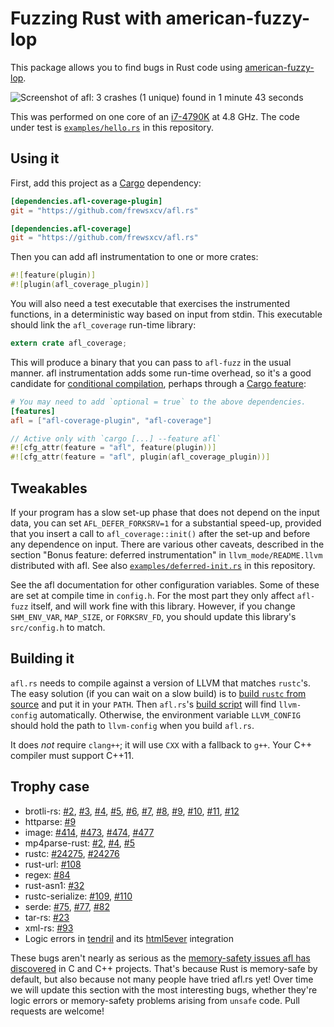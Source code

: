 # Fuzzing Rust with american-fuzzy-lop

This package allows you to find bugs in Rust code using [american-fuzzy-lop][].

![Screenshot of afl: 3 crashes (1 unique) found in 1 minute 43 seconds][screenshot]

This was performed on one core of an [i7-4790K][] at 4.8 GHz. The code under
test is [`examples/hello.rs`][example] in this repository.

## Using it

First, add this project as a [Cargo][] dependency:

```toml
[dependencies.afl-coverage-plugin]
git = "https://github.com/frewsxcv/afl.rs"

[dependencies.afl-coverage]
git = "https://github.com/frewsxcv/afl.rs"
```

Then you can add afl instrumentation to one or more crates:

```rust
#![feature(plugin)]
#![plugin(afl_coverage_plugin)]
```

You will also need a test executable that exercises the instrumented functions,
in a deterministic way based on input from stdin. This executable should link
the `afl_coverage` run-time library:

```rust
extern crate afl_coverage;
```

This will produce a binary that you can pass to `afl-fuzz` in the usual manner.
afl instrumentation adds some run-time overhead, so it's a good candidate for
[conditional compilation][], perhaps through a [Cargo feature][]:

```toml
# You may need to add `optional = true` to the above dependencies.
[features]
afl = ["afl-coverage-plugin", "afl-coverage"]
```

```rust
// Active only with `cargo [...] --feature afl`
#![cfg_attr(feature = "afl", feature(plugin))]
#![cfg_attr(feature = "afl", plugin(afl_coverage_plugin))]
```

## Tweakables

If your program has a slow set-up phase that does not depend on the input data,
you can set `AFL_DEFER_FORKSRV=1` for a substantial speed-up, provided that you
insert a call to `afl_coverage::init()` after the set-up and before any
dependence on input. There are various other caveats, described in the section
"Bonus feature: deferred instrumentation" in `llvm_mode/README.llvm`
distributed with afl. See also [`examples/deferred-init.rs`][example-defer] in
this repository.

See the afl documentation for other configuration variables. Some of these are
set at compile time in `config.h`. For the most part they only affect
`afl-fuzz` itself, and will work fine with this library. However, if you change
`SHM_ENV_VAR`, `MAP_SIZE`, or `FORKSRV_FD`, you should update this library's
`src/config.h` to match.

## Building it

`afl.rs` needs to compile against a version of LLVM that matches `rustc`'s. The
easy solution (if you can wait on a slow build) is to [build `rustc` from
source][from source] and put it in your `PATH`. Then `afl.rs`'s [build
script][] will find `llvm-config` automatically. Otherwise, the environment
variable `LLVM_CONFIG` should hold the path to `llvm-config` when you build
`afl.rs`.

It does *not* require `clang++`; it will use `CXX` with a fallback to `g++`.
Your C++ compiler must support C++11.

## Trophy case

* brotli-rs: [#2](https://github.com/ende76/brotli-rs/issues/2), [#3](https://github.com/ende76/brotli-rs/issues/3), [#4](https://github.com/ende76/brotli-rs/issues/4), [#5](https://github.com/ende76/brotli-rs/issues/5), [#6](https://github.com/ende76/brotli-rs/issues/6), [#7](https://github.com/ende76/brotli-rs/issues/7), [#8](https://github.com/ende76/brotli-rs/issues/8), [#9](https://github.com/ende76/brotli-rs/issues/9), [#10](https://github.com/ende76/brotli-rs/issues/10), [#11](https://github.com/ende76/brotli-rs/issues/11), [#12](https://github.com/ende76/brotli-rs/issues/12)
* httparse: [#9](https://github.com/seanmonstar/httparse/issues/9)
* image: [#414](https://github.com/PistonDevelopers/image/issues/414), [#473](https://github.com/PistonDevelopers/image/issues/473), [#474](https://github.com/PistonDevelopers/image/issues/474), [#477](https://github.com/PistonDevelopers/image/issues/477)
* mp4parse-rust: [#2](https://github.com/mozilla/mp4parse-rust/issues/2), [#4](https://github.com/mozilla/mp4parse-rust/issues/4), [#5](https://github.com/mozilla/mp4parse-rust/issues/5)
* rustc: [#24275](https://github.com/rust-lang/rust/issues/24275), [#24276](https://github.com/rust-lang/rust/issues/24276)
* rust-url: [#108](https://github.com/servo/rust-url/pull/108)
* regex: [#84](https://github.com/rust-lang/regex/issues/84)
* rust-asn1: [#32](https://github.com/alex/rust-asn1/issues/32)
* rustc-serialize: [#109](https://github.com/rust-lang/rustc-serialize/issues/109), [#110](https://github.com/rust-lang/rustc-serialize/issues/110)
* serde: [#75](https://github.com/serde-rs/serde/issues/75), [#77](https://github.com/serde-rs/serde/issues/77), [#82](https://github.com/serde-rs/serde/issues/82)
* tar-rs: [#23](https://github.com/alexcrichton/tar-rs/issues/23)
* xml-rs: [#93](https://github.com/netvl/xml-rs/issues/93)
* Logic errors in [tendril](https://github.com/kmcallister/tendril) and its [html5ever](https://github.com/servo/html5ever) integration

These bugs aren't nearly as serious as the [memory-safety issues afl has
discovered](http://lcamtuf.coredump.cx/afl/#bugs) in C and C++ projects.
That's because Rust is memory-safe by default, but also because not many people
have tried afl.rs yet! Over time we will update this section with the most
interesting bugs, whether they're logic errors or memory-safety problems
arising from `unsafe` code. Pull requests are welcome!

[conditional compilation]: http://doc.rust-lang.org/reference.html#conditional-compilation
[american-fuzzy-lop]: http://lcamtuf.coredump.cx/afl/
[Cargo feature]: http://doc.crates.io/manifest.html#the-[features]-section
[example-defer]: https://github.com/frewsxcv/afl.rs/blob/master/examples/deferred-init.rs
[build script]: https://github.com/frewsxcv/afl.rs/blob/master/plugin/build.bash
[from source]: https://github.com/rust-lang/rust#building-from-source
[screenshot]: http://i.imgur.com/SbjNZKr.png
[LLVM pass]: https://github.com/frewsxcv/afl.rs/blob/master/plugin/src/afl-llvm-pass.o.cc
[i7-4790k]: http://ark.intel.com/products/80807/Intel-Core-i7-4790K-Processor-8M-Cache-up-to-4_40-GHz
[example]: https://github.com/frewsxcv/afl.rs/blob/master/examples/hello.rs
[unsafe]: http://doc.rust-lang.org/book/unsafe-code.html
[Cargo]: http://doc.crates.io/
